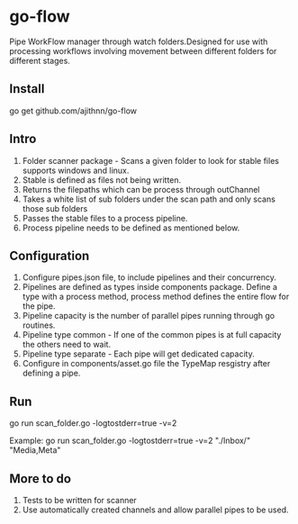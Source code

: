# go-flow

Pipe WorkFlow manager through watch folders.Designed for use with processing workflows involving movement between different folders for different stages.

## Install

go get github.com/ajithnn/go-flow

## Intro

1. Folder scanner package - Scans a given folder to look for stable files supports windows and linux.
2. Stable is defined as files not being written.
3. Returns the filepaths which can be process through outChannel
4. Takes a white list of sub folders under the scan path and only scans those sub folders
5. Passes the stable files to a process pipeline. 
6. Process pipeline needs to be defined as mentioned below.

## Configuration

1. Configure pipes.json file, to include pipelines and their concurrency.
2. Pipelines are defined as types inside components package. Define a type with a process method, process method defines the entire flow for the pipe.
3. Pipeline capacity is the number of parallel pipes running through go routines. 
4. Pipeline type common - If one of the common pipes is at full capacity the others need to wait.
5. Pipeline type separate - Each pipe will get dedicated capacity.
6. Configure in components/asset.go file the TypeMap resgistry after defining a pipe.

## Run

go run scan_folder.go -logtostderr=true -v=2 <Inbox Path> <Comma separated whitelist of folders>

Example:
go run scan_folder.go -logtostderr=true -v=2 "./Inbox/" "Media,Meta"

## More to do

1. Tests to be written for scanner
2. Use automatically created channels and allow parallel pipes to be used.

